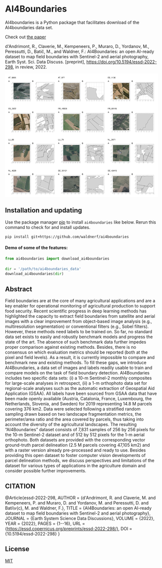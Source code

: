 # AI4Boundaries

AI4boundaries is a Python package that facilitates download of the AI4boundaries data set. 

Check out [the paper](https://essd.copernicus.org/preprints/essd-2022-298/)

d'Andrimont, R., Claverie, M., Kempeneers, P., Muraro, D., Yordanov, M., Peressutti, D., Batič, M., and Waldner, F.: AI4Boundaries: an open AI-ready dataset to map field boundaries with Sentinel-2 and aerial photography, Earth Syst. Sci. Data Discuss. [preprint], https://doi.org/10.5194/essd-2022-298, in review, 2022.

![Data sample](figures/example.png)

## Installation and updating
Use the package manager [pip](https://pip.pypa.io/en/stable/) to install `ai4boundaries` like below. 
Rerun this command to check for and install  updates.
```bash
pip install git+https://github.com/waldnerf/ai4boundaries
```

#### Demo of some of the features:
```python
from ai4boundaries import download_ai4boundaries

dir = '/path/to/ai4boundaries_data'
download_ai4boundaries(dir)


```

## Abstract

Field boundaries are at the core of many agricultural applications and are a key enabler for operational monitoring of agricultural production to support food security. Recent scientific progress in deep learning methods has highlighted the capacity to extract field boundaries from satellite and aerial images with a clear improvement from object-based image analysis (e.g., multiresolution segmentation) or conventional filters (e.g., Sobel filters). However, these methods need labels to be trained on. So far, no standard data set exists to easily and robustly benchmark models and progress the state of the art. The absence of such benchmark data further impedes proper comparison against existing methods. Besides, there is no consensus on which evaluation metrics should be reported (both at the pixel and field levels). As a result, it is currently impossible to compare and benchmark new and existing methods. To fill these gaps, we introduce AI4Boundaries, a data set of images and labels readily usable to train and compare models on the task of field boundary detection. AI4Boundaries includes two specific data sets: (i) a 10-m Sentinel-2 monthly composites for large-scale analyses in retrospect, (ii) a 1-m orthophoto data set for regional-scale analyses such as the automatic extraction of Geospatial Aid Application (GSAA). All labels have been sourced from GSAA data that have been made openly available (Austria, Catalonia, France, Luxembourg, the Netherlands, Slovenia, and Sweden) for 2019 representing 14.8 M parcels covering 376 km2. Data were selected following a stratified random sampling drawn based on two landscape fragmentation metrics, the perimeter/area ratio and the area covered by parcels, thus taking into account the diversity of the agricultural landscapes. The resulting “AI4Boundaries” dataset consists of 7,831 samples of 256 by 256 pixels for the 10-m Sentinel-2 dataset and of 512 by 512 pixels for the 1-m aerial orthophoto. Both datasets are provided with the corresponding vector ground-truth parcel delineation (2.5 M parcels covering 47,105 km2) and with a raster version already pre-processed and ready to use. Besides providing this open dataset to foster computer vision developments of parcel delineation methods, we discuss perspectives and limitations of the dataset for various types of applications in the agriculture domain and consider possible further improvements.

## CITATION

@Article{essd-2022-298,
AUTHOR = {d'Andrimont, R. and Claverie, M. and Kempeneers, P. and Muraro, D. and Yordanov, M. and Peressutti, D. and Bati\v{c}, M. and Waldner, F.},
TITLE = {AI4Boundaries: an open AI-ready dataset to map field boundaries with Sentinel-2 and aerial photography},
JOURNAL = {Earth System Science Data Discussions},
VOLUME = {2022},
YEAR = {2022},
PAGES = {1--16},
URL = {https://essd.copernicus.org/preprints/essd-2022-298/},
DOI = {10.5194/essd-2022-298}
}

## License
[MIT](https://choosealicense.com/licenses/mit/)
